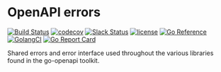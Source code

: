 # OpenAPI errors

[![Build Status](https://travis-ci.org/go-openapi/errors.svg?branch=master)](https://travis-ci.org/go-openapi/errors)
[![codecov](https://codecov.io/gh/go-openapi/errors/branch/master/graph/badge.svg)](https://codecov.io/gh/go-openapi/errors)
[![Slack Status](https://slackin.goswagger.io/badge.svg)](https://slackin.goswagger.io)
[![license](http://img.shields.io/badge/license-Apache%20v2-orange.svg)](https://raw.githubusercontent.com/go-openapi/errors/master/LICENSE)
[![Go Reference](https://pkg.go.dev/badge/github.com/go-openapi/errors.svg)](https://pkg.go.dev/github.com/go-openapi/errors)
[![GolangCI](https://golangci.com/badges/github.com/go-openapi/errors.svg)](https://golangci.com)
[![Go Report Card](https://goreportcard.com/badge/github.com/go-openapi/errors)](https://goreportcard.com/report/github.com/go-openapi/errors)

Shared errors and error interface used throughout the various libraries found in the go-openapi toolkit.
